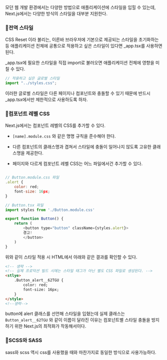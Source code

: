 모던 웹 개발 환경에서는 다양한 방법으로 애플리케이션에 스타일을 입힐 수 있는데, Next.js에서는 다양한 방식의 스타일을 대부분 지원한다.

### 🔹전역 스타일

CSS Reset 이라 불리는, 이른바 브라우저에 기본으로 제공되는 스타일을 초기화하는 등 애플리케이션 전체에 공통으로 적용하고 싶은 스타일이 있다면 \_app.tsx를 사용하면 된다.

\_app.tsx에 필요한 스타일을 직접 import로 불러오면 애플리케이션 전체에 영향을 미칠 수 있다.

```js
// 적용하고 싶은 글로벌 스타일
import "../styles.css";
```

이러한 글로벌 스타일은 다른 페이지나 컴포넌트와 충돌할 수 있기 때문에 반드시 \_app.tsx에서만 제한적으로 사용하도록 하자.

### 🔹컴포넌트 레벨 CSS

Next.js에서는 컴포넌트 레벨의 CSS를 추가할 수 있다.

- `[name].module.css` 와 같은 명명 규칙을 준수해야 한다.

- 다른 컴포넌트의 클래스명과 겹쳐서 스타일에 충돌이 일어나지 않도록 고유한 클래스명을 제공한다.

- 페이지와 다르게 컴포넌트 레벨 CSS는 어느 파일에서건 추가할 수 있다.

```js

// Button.module.css 파일
.alert {
	color: red;
	font-size: 16px;
}

// Button.tsx 파일
import styles from './Button.module.css'

export function Button() {
	return (
		<button type="button" className={styles.alert}>
		경고!
		</button>
	)
}
```

위와 같이 스타일 적용 시 HTML에서 아래와 같은 결과를 확인할 수 있다.

```html
<!-- 생략 -->
<!-- 실제 프로덕션 빌드 시에는 스타일 태그가 아닌 별도 CSS 파일로 생성된다. -->
<stlye>
	.Button_alert__62TGU {
		color: red;
		font-size: 16px;
	}
</style>
<!--생략-->
```

button에 alert 클래스를 선언해 스타일을 입혔는데 실제 클래스는 `Button_alert__62TGU` 와 같이 이름이 달라진 이유는 컴포넌트별 스타일 충돌을 방지하기 위한 Next.js의 최적화가 작동해서이다.

### 🔹SCSS와 SASS

sass와 scss 역시 css를 사용했을 때와 마찬가지로 동일한 방식으로 사용가능하다.
